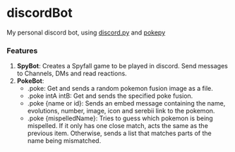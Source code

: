 # discordBot
My personal discord bot, using [discord.py](https://github.com/Rapptz/discord.py) and [pokepy](https://github.com/PokeAPI/pokepy)
### Features
1. **SpyBot**: Creates a Spyfall game to be played in discord. Send messages to Channels, DMs and read reactions.
3. **PokeBot**: 
    - .poke: Get and sends a random pokemon fusion image as a file.
    - .poke intA intB: Get and sends the specified poke fusion.
    - .poke {name or id}: Sends an embed message containing the name, evolutions, number, image, icon and serebii link to the pokemon.
    - .poke {mispelledName}: Tries to guess which pokemon is being mispelled. If it only has one close match, acts the same as the previous item. Otherwise, sends a list that matches parts of the name being mismatched.

